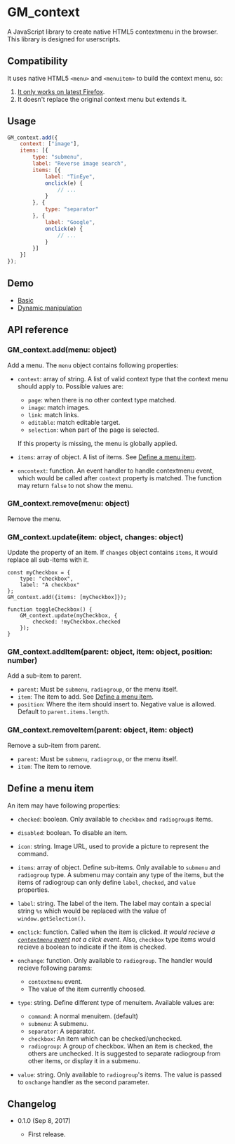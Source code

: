 GM_context
==========

A JavaScript library to create native HTML5 contextmenu in the browser. This library is designed for userscripts.

Compatibility
-------------

It uses native HTML5 `<menu>` and `<menuitem>` to build the context menu, so:

1. [It only works on latest Firefox](https://developer.mozilla.org/en-US/docs/Web/HTML/Element/menuitem#Browser_compatibility).
2. It doesn't replace the original context menu but extends it.

Usage
-----
```js
GM_context.add({
	context: ["image"],
	items: [{
		type: "submenu",
		label: "Reverse image search",
		items: [{
			label: "TinEye",
			onclick(e) {
				// ...
			}
		}, {
			type: "separator"
		}, {
			label: "Google",
			onclick(e) {
				// ...
			}
		}]
	}]
});
```

Demo
----

* [Basic](https://rawgit.com/eight04/GM_context/master/demo/basic.html)
* [Dynamic manipulation](https://rawgit.com/eight04/GM_context/master/demo/dynamic-manipulation.html)

API reference
-------------

### GM_context.add(menu: object)

Add a menu. The `menu` object contains following properties:

* `context`: array of string. A list of valid context type that the context menu should apply to. Possible values are:

	- `page`: when there is no other context type matched.
	- `image`: match images.
	- `link`: match links.
	- `editable`: match editable target.
	- `selection`: when part of the page is selected.
	
	If this property is missing, the menu is globally applied.

* `items`: array of object. A list of items. See [Define a menu item](#define-a-menu-item).
* `oncontext`: function. An event handler to handle contextmenu event, which would be called after `context` property is matched. The function may return `false` to not show the menu.

### GM_context.remove(menu: object)

Remove the menu.

### GM_context.update(item: object, changes: object)

Update the property of an item. If `changes` object contains `items`, it would replace all sub-items with it.

```
const myCheckbox = {
	type: "checkbox",
	label: "A checkbox"
};
GM_context.add({items: [myCheckbox]});

function toggleCheckbox() {
	GM_context.update(myCheckbox, {
		checked: !myCheckbox.checked
	});
}
```

### GM_context.addItem(parent: object, item: object, position: number)

Add a sub-item to parent.

* `parent`: Must be `submenu`, `radiogroup`, or the menu itself.
* `item`: The item to add. See [Define a menu item](#define-a-menu-item).
* `position`: Where the item should insert to. Negative value is allowed. Default to `parent.items.length`.

### GM_context.removeItem(parent: object, item: object)

Remove a sub-item from parent.

* `parent`: Must be `submenu`, `radiogroup`, or the menu itself.
* `item`: The item to remove.

Define a menu item
------------------

An item may have following properties:

* `checked`: boolean. Only available to `checkbox` and `radiogroup`s items.
* `disabled`: boolean. To disable an item.
* `icon`: string. Image URL, used to provide a picture to represent the command.
* `items`: array of object. Define sub-items. Only available to `submenu` and `radiogroup` type. A submenu may contain any type of the items, but the items of radiogroup can only define `label`, `checked`, and `value` properties.
* `label`: string. The label of the item. The label may contain a special string `%s` which would be replaced with the value of `window.getSelection()`.
* `onclick`: function. Called when the item is clicked. *It would recieve a [`contextmenu` event](https://developer.mozilla.org/en-US/docs/Web/Events/contextmenu) not a click event*. Also, `checkbox` type items would recieve a boolean to indicate if the item is checked.
* `onchange`: function. Only available to `radiogroup`. The handler would recieve following params:

	- `contextmenu` event.
	- The value of the item currently choosed.
	
* `type`: string. Define different type of menuitem. Available values are:
	
	- `command`: A normal menuitem. (default)
	- `submenu`: A submenu.
	- `separator`: A separator.
	- `checkbox`: An item which can be checked/unchecked.
	- `radiogroup`: A group of checkbox. When an item is checked, the others are unchecked. It is suggested to separate radiogroup from other items, or display it in a submenu.
	
* `value`: string. Only available to `radiogroup`'s items. The value is passed to `onchange` handler as the second parameter.

Changelog
---------

* 0.1.0 (Sep 8, 2017)

    - First release.
